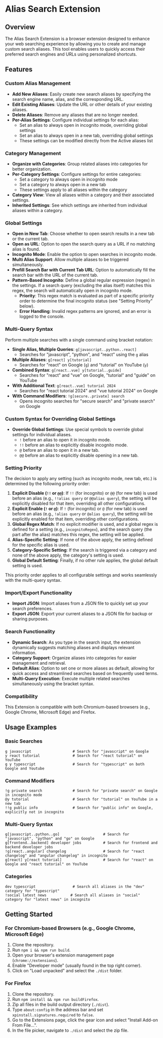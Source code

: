 # Alias Search Extension

## Overview

The Alias Search Extension is a browser extension designed to enhance your web searching experience by allowing you to create and manage custom search aliases. This tool enables users to quickly access their preferred search engines and URLs using personalized shortcuts.

## Features

### Custom Alias Management

- **Add New Aliases**: Easily create new search aliases by specifying the search engine name, alias, and the corresponding URL.
- **Edit Existing Aliases**: Update the URL or other details of your existing aliases.
- **Delete Aliases**: Remove any aliases that are no longer needed.
- **Per-Alias Settings**: Configure individual settings for each alias:
  - Set an alias to always open in incognito mode, overriding global settings
  - Set an alias to always open in a new tab, overriding global settings
  - These settings can be modified directly from the Active aliases list

### Category Management

- **Organize with Categories**: Group related aliases into categories for better organization.
- **Per-Category Settings**: Configure settings for entire categories:
  - Set a category to always open in incognito mode
  - Set a category to always open in a new tab
  - These settings apply to all aliases within the category
- **Category View**: View all aliases within a category and their associated settings.
- **Inherited Settings**: See which settings are inherited from individual aliases within a category.

### Global Settings

- **Open in New Tab**: Choose whether to open search results in a new tab or the current tab.
- **Open as URL**: Option to open the search query as a URL if no matching alias is found.
- **Incognito Mode**: Enable the option to open searches in incognito mode.
- **Multi Alias Support**: Allow multiple aliases to be triggered simultaneously.
- **Prefill Search Bar with Current Tab URL**: Option to automatically fill the search bar with the URL of the current tab.
- **Pattern-Based Incognito**: Define a global regular expression (regex) in the settings. If a search query (excluding the alias itself) matches this regex, the search will automatically open in incognito mode.
  - **Priority**: This regex match is evaluated as part of a specific priority order to determine the final incognito status (see "Setting Priority" below).
  - **Error Handling**: Invalid regex patterns are ignored, and an error is logged to the console.

### Multi-Query Syntax

Perform multiple searches with a single command using bracket notation:

- **Single Alias, Multiple Queries**: `g[javascript..python..react]`
  - Searches for "javascript", "python", and "react" using the `g` alias
- **Multiple Aliases**: `g[react] y[tutorial]`
  - Searches for "react" on Google (`g`) and "tutorial" on YouTube (`y`)
- **Combined Syntax**: `g[react..vue] y[tutorial..guide]`
  - Searches for "react" and "vue" on Google, "tutorial" and "guide" on YouTube
- **With Additional Text**: `g[react..vue] tutorial 2024`
  - Searches for "react tutorial 2024" and "vue tutorial 2024" on Google
- **With Command Modifiers**: `!g[secure..private] search`
  - Opens incognito searches for "secure search" and "private search" on Google

### Custom Syntax for Overriding Global Settings

- **Override Global Settings**: Use special symbols to override global settings for individual aliases.
  - `!` before an alias to open it in incognito mode.
  - `!!` before an alias to explicitly disable incognito mode.
  - `@` before an alias to open it in a new tab.
  - `@@` before an alias to explicitly disable opening in a new tab.

### Setting Priority

The decision to apply any setting (such as incognito mode, new tab, etc.) is determined by the following priority order:

1. **Explicit Disable (`!!` or `@@`)**: If `!!` (for incognito) or `@@` (for new tab) is used before an alias (e.g., `!!alias query` or `@@alias query`), the setting will be explicitly disabled for that item, overriding all other configurations.
2. **Explicit Enable (`!` or `@`)**: If `!` (for incognito) or `@` (for new tab) is used before an alias (e.g., `!alias query` or `@alias query`), the setting will be explicitly enabled for that item, overriding other configurations.
3. **Global Regex Match**: If no explicit modifier is used, and a global regex is defined for a setting (e.g., `incognitoRegex`), and the search query (the part after the alias) matches this regex, the setting will be applied.
4. **Alias-Specific Setting**: If none of the above apply, the setting defined for the specific alias is used.
5. **Category-Specific Setting**: If the search is triggered via a category and none of the above apply, the category's setting is used.
6. **Global Default Setting**: Finally, if no other rule applies, the global default setting is used.

This priority order applies to all configurable settings and works seamlessly with the multi-query syntax.

### Import/Export Functionality

- **Import JSON**: Import aliases from a JSON file to quickly set up your search preferences.
- **Export JSON**: Export your current aliases to a JSON file for backup or sharing purposes.

### Search Functionality

- **Dynamic Search**: As you type in the search input, the extension dynamically suggests matching aliases and displays relevant information.
- **Category Support**: Organize aliases into categories for easier management and retrieval.
- **Default Alias**: Option to set one or more aliases as default, allowing for quick access and streamlined searches based on frequently used terms.
- **Multi-Query Execution**: Execute multiple related searches simultaneously using the bracket syntax.

### Compatibility

This Extension is compatible with both Chromium-based browsers (e.g., Google Chrome, Microsoft Edge) and Firefox.

## Usage Examples

### Basic Searches
```
g javascript                   # Search for "javascript" on Google
y react tutorial               # Search for "react tutorial" on YouTube
g y typescript                 # Search for "typescript" on both Google and Youtube
```

### Command Modifiers
```
!g private search              # Search for "private search" on Google in incognito mode
@y tutorial                    # Search for "tutorial" on YouTube in a new tab
!!g public info                # Search for "public info" on Google, explicitly not in incognito
```

### Multi-Query Syntax
```
g[javascript..python..go]                    # Search for "javascript", "python" and "go" on Google
g[frontend..backend] developer jobs          # Search for frontend and backend developer jobs
!g[react..angular] changelog                 # Search for "react changelog" and "angular changelog" in incognito
g[react] y[react tutorial]                   # Search for "react" on Google and "react tutorial" on YouTube  
```

### Categories
```
dev typescript                 # Search all aliases in the "dev" category for "typescript"
!social latest news           # Search all aliases in "social" category for "latest news" in incognito
```

## Getting Started

### For Chromium-based Browsers (e.g., Google Chrome, Microsoft Edge)

1. Clone the repository.
2. Run `npm i && npm run build`.
3. Open your browser's extension management page (`chrome://extensions`).
4. Enable "Developer mode" (usually found in the top right corner).
5. Click on "Load unpacked" and select the `./dist` folder.

### For Firefox

1. Clone the repository.
2. Run `npm install && npm run buildFirefox`.
3. Zip all files in the build output directory (`./dist`).
4. Type `about:config` in the address bar and set `xpinstall.signatures.required` to `false`.
5. Go to the Extensions page, click the gear icon and select "Install Add-on From File...".
6. In the file picker, navigate to `./dist` and select the zip file.